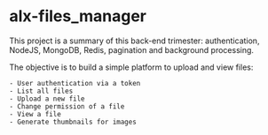 # alx-files_manager
This project is a summary of this back-end trimester: authentication, NodeJS, MongoDB, Redis, pagination and background processing. 

The objective is to build a simple platform to upload and view files:

    - User authentication via a token
    - List all files
    - Upload a new file
    - Change permission of a file
    - View a file
    - Generate thumbnails for images

